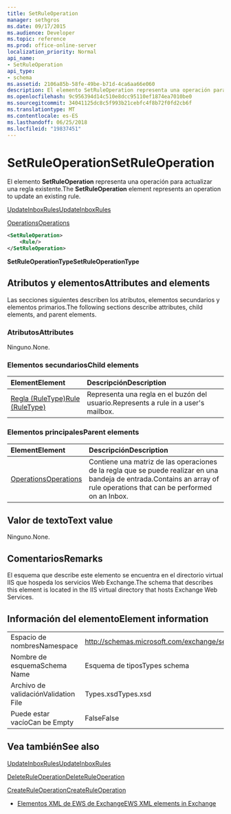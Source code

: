 ```yaml
---
title: SetRuleOperation
manager: sethgros
ms.date: 09/17/2015
ms.audience: Developer
ms.topic: reference
ms.prod: office-online-server
localization_priority: Normal
api_name:
- SetRuleOperation
api_type:
- schema
ms.assetid: 2106a85b-58fe-49be-b71d-4ca6aa66e060
description: El elemento SetRuleOperation representa una operación para actualizar una regla existente.
ms.openlocfilehash: 9c956394d14c510e8dcc95110ef1874ea7010be0
ms.sourcegitcommit: 34041125dc8c5f993b21cebfc4f8b72f0fd2cb6f
ms.translationtype: MT
ms.contentlocale: es-ES
ms.lasthandoff: 06/25/2018
ms.locfileid: "19837451"
---
```

# <a name="setruleoperation"></a><span data-ttu-id="9c0fa-103">SetRuleOperation</span><span class="sxs-lookup"><span data-stu-id="9c0fa-103">SetRuleOperation</span></span>

<span data-ttu-id="9c0fa-104">El elemento **SetRuleOperation** representa una operación para actualizar una regla existente.</span><span class="sxs-lookup"><span data-stu-id="9c0fa-104">The **SetRuleOperation** element represents an operation to update an existing rule.</span></span> 
  
[<span data-ttu-id="9c0fa-105">UpdateInboxRules</span><span class="sxs-lookup"><span data-stu-id="9c0fa-105">UpdateInboxRules</span></span>](updateinboxrules.md)
  
[<span data-ttu-id="9c0fa-106">Operations</span><span class="sxs-lookup"><span data-stu-id="9c0fa-106">Operations</span></span>](operations.md)
  
```XML
<SetRuleOperation>
    <Rule/>
</SetRuleOperation>
```

 <span data-ttu-id="9c0fa-107">**SetRuleOperationType**</span><span class="sxs-lookup"><span data-stu-id="9c0fa-107">**SetRuleOperationType**</span></span>
## <a name="attributes-and-elements"></a><span data-ttu-id="9c0fa-108">Atributos y elementos</span><span class="sxs-lookup"><span data-stu-id="9c0fa-108">Attributes and elements</span></span>

<span data-ttu-id="9c0fa-109">Las secciones siguientes describen los atributos, elementos secundarios y elementos primarios.</span><span class="sxs-lookup"><span data-stu-id="9c0fa-109">The following sections describe attributes, child elements, and parent elements.</span></span>
  
### <a name="attributes"></a><span data-ttu-id="9c0fa-110">Atributos</span><span class="sxs-lookup"><span data-stu-id="9c0fa-110">Attributes</span></span>

<span data-ttu-id="9c0fa-111">Ninguno.</span><span class="sxs-lookup"><span data-stu-id="9c0fa-111">None.</span></span>
  
### <a name="child-elements"></a><span data-ttu-id="9c0fa-112">Elementos secundarios</span><span class="sxs-lookup"><span data-stu-id="9c0fa-112">Child elements</span></span>

|<span data-ttu-id="9c0fa-113">**Element**</span><span class="sxs-lookup"><span data-stu-id="9c0fa-113">**Element**</span></span>|<span data-ttu-id="9c0fa-114">**Descripción**</span><span class="sxs-lookup"><span data-stu-id="9c0fa-114">**Description**</span></span>|
|:-----|:-----|
|[<span data-ttu-id="9c0fa-115">Regla (RuleType)</span><span class="sxs-lookup"><span data-stu-id="9c0fa-115">Rule (RuleType)</span></span>](rule-ruletype.md) <br/> |<span data-ttu-id="9c0fa-116">Representa una regla en el buzón del usuario.</span><span class="sxs-lookup"><span data-stu-id="9c0fa-116">Represents a rule in a user's mailbox.</span></span>  <br/> |
   
### <a name="parent-elements"></a><span data-ttu-id="9c0fa-117">Elementos principales</span><span class="sxs-lookup"><span data-stu-id="9c0fa-117">Parent elements</span></span>

|<span data-ttu-id="9c0fa-118">**Element**</span><span class="sxs-lookup"><span data-stu-id="9c0fa-118">**Element**</span></span>|<span data-ttu-id="9c0fa-119">**Descripción**</span><span class="sxs-lookup"><span data-stu-id="9c0fa-119">**Description**</span></span>|
|:-----|:-----|
|[<span data-ttu-id="9c0fa-120">Operations</span><span class="sxs-lookup"><span data-stu-id="9c0fa-120">Operations</span></span>](operations.md) <br/> |<span data-ttu-id="9c0fa-121">Contiene una matriz de las operaciones de la regla que se puede realizar en una bandeja de entrada.</span><span class="sxs-lookup"><span data-stu-id="9c0fa-121">Contains an array of rule operations that can be performed on an Inbox.</span></span>  <br/> |
   
## <a name="text-value"></a><span data-ttu-id="9c0fa-122">Valor de texto</span><span class="sxs-lookup"><span data-stu-id="9c0fa-122">Text value</span></span>

<span data-ttu-id="9c0fa-123">Ninguno.</span><span class="sxs-lookup"><span data-stu-id="9c0fa-123">None.</span></span>
  
## <a name="remarks"></a><span data-ttu-id="9c0fa-124">Comentarios</span><span class="sxs-lookup"><span data-stu-id="9c0fa-124">Remarks</span></span>

<span data-ttu-id="9c0fa-125">El esquema que describe este elemento se encuentra en el directorio virtual IIS que hospeda los servicios Web Exchange.</span><span class="sxs-lookup"><span data-stu-id="9c0fa-125">The schema that describes this element is located in the IIS virtual directory that hosts Exchange Web Services.</span></span>
  
## <a name="element-information"></a><span data-ttu-id="9c0fa-126">Información del elemento</span><span class="sxs-lookup"><span data-stu-id="9c0fa-126">Element information</span></span>

|||
|:-----|:-----|
|<span data-ttu-id="9c0fa-127">Espacio de nombres</span><span class="sxs-lookup"><span data-stu-id="9c0fa-127">Namespace</span></span>  <br/> |http://schemas.microsoft.com/exchange/services/2006/types  <br/> |
|<span data-ttu-id="9c0fa-128">Nombre de esquema</span><span class="sxs-lookup"><span data-stu-id="9c0fa-128">Schema Name</span></span>  <br/> |<span data-ttu-id="9c0fa-129">Esquema de tipos</span><span class="sxs-lookup"><span data-stu-id="9c0fa-129">Types schema</span></span>  <br/> |
|<span data-ttu-id="9c0fa-130">Archivo de validación</span><span class="sxs-lookup"><span data-stu-id="9c0fa-130">Validation File</span></span>  <br/> |<span data-ttu-id="9c0fa-131">Types.xsd</span><span class="sxs-lookup"><span data-stu-id="9c0fa-131">Types.xsd</span></span>  <br/> |
|<span data-ttu-id="9c0fa-132">Puede estar vacío</span><span class="sxs-lookup"><span data-stu-id="9c0fa-132">Can be Empty</span></span>  <br/> |<span data-ttu-id="9c0fa-133">False</span><span class="sxs-lookup"><span data-stu-id="9c0fa-133">False</span></span>  <br/> |
   
## <a name="see-also"></a><span data-ttu-id="9c0fa-134">Vea también</span><span class="sxs-lookup"><span data-stu-id="9c0fa-134">See also</span></span>



[<span data-ttu-id="9c0fa-135">UpdateInboxRules</span><span class="sxs-lookup"><span data-stu-id="9c0fa-135">UpdateInboxRules</span></span>](updateinboxrules.md)
  
[<span data-ttu-id="9c0fa-136">DeleteRuleOperation</span><span class="sxs-lookup"><span data-stu-id="9c0fa-136">DeleteRuleOperation</span></span>](deleteruleoperation.md)
  
[<span data-ttu-id="9c0fa-137">CreateRuleOperation</span><span class="sxs-lookup"><span data-stu-id="9c0fa-137">CreateRuleOperation</span></span>](createruleoperation.md)


- [<span data-ttu-id="9c0fa-138">Elementos XML de EWS de Exchange</span><span class="sxs-lookup"><span data-stu-id="9c0fa-138">EWS XML elements in Exchange</span></span>](ews-xml-elements-in-exchange.md)

